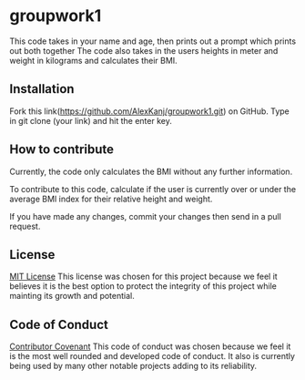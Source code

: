 # groupwork1

This code takes in your name and age, then prints out a prompt which prints out both together
The code also takes in the users heights in meter and weight in kilograms and calculates their BMI.

## Installation

Fork this link(https://github.com/AlexKanj/groupwork1.git) on GitHub.
Type in git clone (your link) and hit the enter key.


## How to contribute

Currently, the code only calculates the BMI without any further information.

To contribute to this code, calculate if the user is currently over or under the average BMI index for their relative height and weight.

If you have made any changes, commit your changes then send in a pull request.

## License

[MIT License](https://opensource.org/licenses/MIT)
This license was chosen for this project because we feel it believes it is the best option to protect the integrity of this project while mainting its growth and potential.

## Code of Conduct

[Contributor Covenant](https://www.contributor-covenant.org)
This code of conduct was chosen because we feel it is the most well rounded and developed code of conduct. It also is currently being used by many other notable projects adding to its reliability.
